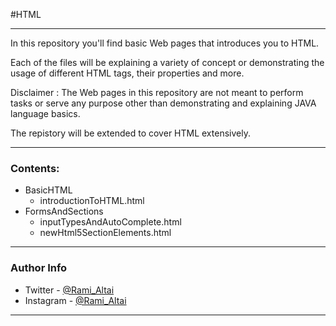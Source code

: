 #HTML

---

In this repository you'll find basic Web pages that introduces you to HTML. 

Each of the files will be explaining a variety of concept or demonstrating the usage of different HTML tags, their properties and more.

Disclaimer : The Web pages in this repository are not meant to perform tasks or serve any purpose other than demonstrating and explaining JAVA language basics.

The repistory will be extended to cover HTML extensively. 

---
### Contents:

- BasicHTML
    - introductionToHTML.html    
- FormsAndSections
    - inputTypesAndAutoComplete.html
    - newHtml5SectionElements.html
---
### Author Info

- Twitter - [@Rami_Altai](https://twitter.com/rami_Altai)
- Instagram - [@Rami_Altai](https://www.instagram.com/rami_Altai)

---


